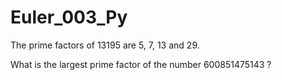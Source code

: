 # Euler_003_Py

The prime factors of 13195 are 5, 7, 13 and 29.

What is the largest prime factor of the number 600851475143 ?
